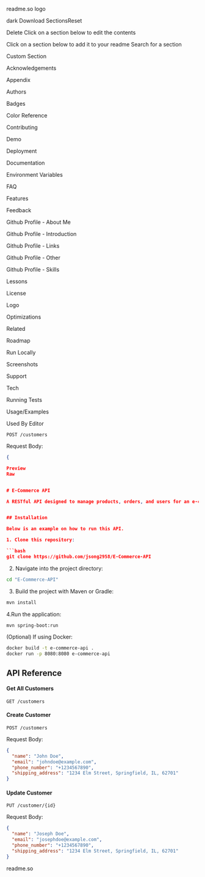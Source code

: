 readme.so logo

dark
Download
SectionsReset

Delete
Click on a section below to edit the contents



Click on a section below to add it to your readme
Search for a section

Custom Section

Acknowledgements

Appendix

Authors

Badges

Color Reference

Contributing

Demo

Deployment

Documentation

Environment Variables

FAQ

Features

Feedback

Github Profile - About Me

Github Profile - Introduction

Github Profile - Links

Github Profile - Other

Github Profile - Skills

Lessons

License

Logo

Optimizations

Related

Roadmap

Run Locally

Screenshots

Support

Tech

Running Tests

Usage/Examples

Used By
Editor

```http
POST /customers

```

Request Body:

```json
{

Preview
Raw


# E-Commerce API

A RESTful API designed to manage products, orders, and users for an e-commerce platform.


## Installation

Below is an example on how to run this API.

1. Clone this repository:

```bash
git clone https://github.com/jsong2958/E-Commerce-API
```

2. Navigate into the project directory:

```bash
cd "E-Commerce-API"
```

3. Build the project with Maven or Gradle:

```bash
mvn install
```

4.Run the application:

```bash
mvn spring-boot:run
```

(Optional) If using Docker:

```bash
docker build -t e-commerce-api .
docker run -p 8080:8080 e-commerce-api
```

## API Reference

#### Get All Customers

```http
GET /customers
```

#### Create Customer

```http
POST /customers

```

Request Body:

```json
{
  "name": "John Doe",
  "email": "johndoe@example.com",
  "phone_number": "+1234567890",
  "shipping_address": "1234 Elm Street, Springfield, IL, 62701"
}

```

#### Update Customer

```http
PUT /customer/{id}
```

Request Body:

```json
{
  "name": "Joseph Doe",
  "email": "josephdoe@example.com",
  "phone_number": "+1234567890",
  "shipping_address": "1234 Elm Street, Springfield, IL, 62701"
}
```
readme.so
